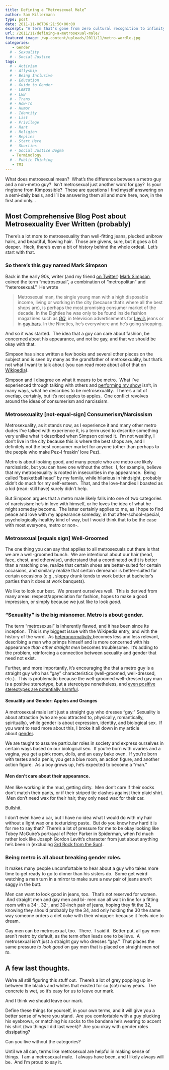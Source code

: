 ```yaml
---
title: Defining a “Metrosexual Male”
author: Sam Killermann
type: post
date: 2011-11-06T06:21:50+00:00
excerpt: "A term that's gone from zero cultural recognition to infinity in t-minus 20-some years."
url: /2011/11/defining-a-metrosexual-male/
featured_image: /wp-content/uploads/2011/11/metro-wordle.jpg
categories: 
   - Gender
  # - Sexuality
  # - Social Justice
tags:
  # - Activism
  # - Allyship
  # - Being Inclusive
  # - Education
  # - Guide to Gender
  # - LGBTQ
  # - LGB
  # - Trans
  # - How-To
  # - Humor
  # - Identity
  # - List
  # - Privilege
  # - Rant
  # - Religion
  # - Replies
  # - Start Here
  # - Shorties
  # - Social Justice Dogma
   - Terminology
  # - Public Thinking
   - TMI
---
```

What does metrosexual mean?  What&#8217;s the difference between a metro guy and a non-metro guy?  Isn&#8217;t metrosexual just another word for gay?  Is your ringtone from Kimpossible?  These are questions I find myself answering on a semi-daily basis, and I&#8217;ll be answering them all and more here, now, in the first and only&#8230;

## Most Comprehensive Blog Post about Metrosexuality Ever Written (probably)

There&#8217;s a lot more to metrosexuality than well-fitting jeans, plucked unibrow hairs, and beautiful, flowing hair.  Those are givens, sure, but it goes a bit deeper.  Heck, there&#8217;s even a bit of history behind the whole ordeal.  Let&#8217;s start with that.

<!--more-->

### So there&#8217;s this guy named Mark Simpson

Back in the early 90s, writer (and my friend <a title="Sam Twitter" href="http://twitter.com/killermann" target="_blank">on Twitter</a>) <a title="Mark Simpson" href="http://twitter.com/#!/marksimpsonist" target="_blank">Mark Simpson</a>, coined the term &#8220;metrosexual&#8221;, a combination of &#8220;metropolitan&#8221; and &#8220;heterosexual.&#8221;  He wrote

> Metrosexual man, the single young man with a high disposable income, living or working in the city (because that’s where all the best shops are), is perhaps the most promising consumer market of the decade. In the Eighties he was only to be found inside fashion magazines such as _[GQ][1]_, in television advertisements for [Levi&#8217;s][2] jeans or in [gay bars][3]. In the Nineties, he’s everywhere and he’s going shopping.

And so it was started.  The idea that a guy can care about fashion, be concerned about his appearance, and not be gay, and that we should be okay with that.

Simpson has since written a few books and several other pieces on the subject and is seen by many as the grandfather of metrosexuality, but that&#8217;s not what I want to talk about (you can read more about all of that on <a title="Wikipedia" href="http://en.wikipedia.org/wiki/Metrosexual" target="_blank">Wikipedia</a>).

Simpson and I disagree on what it means to be metro.  What I&#8217;ve experienced through talking with others and <a title="What’s this Show About?" href="/about-the-show/" target="_blank">performing my show</a> isn&#8217;t, in many ways, what he describes to be metrosexuality.  There&#8217;s a lot of overlap, certainly, but it&#8217;s not apples to apples.  One conflict revolves around the ideas of consumerism and narcissism.

### Metrosexuality [not-equal-sign] Consumerism/Narcissism

Metrosexuality, as it stands now, as I experience it and many other metro dudes I&#8217;ve talked with experience it, is a term used to describe something very unlike what it described when Simpson coined it.  I&#8217;m not wealthy, I don&#8217;t live in the city because this is where the best shops are, and I definitely not the best consumer market for anyone (other than perhaps to the people who make Pez&#8211;I freakin&#8217; love Pez).

Metro is about looking good, and many people who are metro are likely narcissistic, but you can have one without the other.  I, for example, believe that my metrosexuality is rooted in insecurities in my appearance.  Being called &#8220;basketball head&#8221; by my family, while hilarious in hindsight, probably didn&#8217;t do much for my self-esteem.  That, and the love-handles I boasted as a kid (read: still have) surely didn&#8217;t help.

But Simpson argues that a metro male likely falls into one of two categories of narcissism: he&#8217;s in love with himself, or he loves the idea of what he might someday become.  The latter certainly applies to me, as I hope to find peace and love with my appearance someday, in that after-school-special, psychologically-healthy kind of way, but I would think that to be the case with most everyone, metro or non-.

### Metrosexual [equals sign] Well-Groomed

The one thing you can say that applies to all metrosexuals out there is that we are a well-groomed bunch.  We are intentional about our hair (head, face, chest, and otherwise), understand that a coordinated outfit is better than a matching one, realize that certain shoes are better-suited for certain occasions, and similarly realize that certain demeanor is better-suited for certain occasions (e.g., sloppy drunk tends to work better at bachelor&#8217;s parties than it does at work banquets).

We like to look our best.  We present ourselves well.  This is derived from many areas: respect/appreciation for fashion, hopes to make a good impression, or simply because we just like to look _good_.

### &#8220;Sexuality&#8221; is the big misnomer. Metro is about gender.

The term &#8220;metrosexual&#8221; is inherently flawed, and it has been since its inception.  This is my biggest issue with the Wikipedia entry, and with the history of the word.  As <a title="Wiki: Heteronormativity" href="http://en.wikipedia.org/wiki/Heteronormative" target="_blank">heteronormativity </a>becomes less and less relevant, describing a man who primps himself and is more concerned with his appearance _than other straight men_ becomes troublesome.  It&#8217;s adding to the problem, reinforcing a connection between sexuality and gender that need not exist.

Further, and more importantly, it&#8217;s encouraging the that a metro guy is a straight guy who has &#8220;gay&#8221; characteristics (well-groomed, well-dressed, etc.).  This is problematic because the well-groomed well-dressed gay man is a positive stereotype, but a stereotype nonetheless, and <a title="3 Reasons Positive Stereotypes aren’t that Positive" href="/2012/04/reasons-positive-stereotypes-are-not-positive/" target="_blank">even positive stereotypes are potentially harmful</a>.

#### Sexuality and Gender: Apples and Oranges

<span class="rightaside">A metrosexual male isn&#8217;t just a straight guy who dresses &#8220;gay.&#8221;</span> Sexuality is about attraction (who are you attracted to, physically, romantically, spiritually), while gender is about expression, identity, and biological sex.  If you want to read more about this, I broke it all down in my article about [gender][4].

We are taught to assume particular roles in society and express ourselves in certain ways based on our biological sex.  If you&#8217;re born with ovaries and a vagina, you get a pink room, dolls, and an easy bake oven.  If you&#8217;re born with testes and a penis, you get a blue room, an action figure, and another action figure.  As a boy grows up, he&#8217;s expected to become a &#8220;man.&#8221;

#### Men don&#8217;t care about their appearance.

Men like working in the mud, getting dirty.  Men don&#8217;t care if their socks don&#8217;t match their pants, or if their striped tie clashes against their plaid shirt.  Men don&#8217;t need wax for their hair, they only need wax for their car.

Bullshit.

I don&#8217;t even have a car, but I have no idea what I would do with my hair without a light wax or a texturizing paste.  But do you know how hard it is for me to say that?  There&#8217;s a lot of pressure for me to be okay looking like Tobey McGuire&#8217;s portrayal of Peter Parker in Spiderman, when I&#8217;d much rather look like Joseph Gordon Levitt&#8217;s character from just about anything he&#8217;s been in (excluding <a title="Wiki: 3rd Rock" href="http://en.wikipedia.org/wiki/3rd_Rock_from_the_Sun" target="_blank">3rd Rock from the Sun</a>).

### Being metro is all about breaking gender roles.

It makes many people uncomfortable to hear about a guy who takes more time to get ready to go to dinner than his sisters do.  Some get weird watching a man turn in a mirror to make sure a new pair of jeans aren&#8217;t saggy in the butt.

Men can want to look good in jeans, too.  That&#8217;s not reserved for women.  And straight men and gay men and bi- men can all wait in line for a fitting room with a 34-, 32-, and 30-inch pair of jeans, hoping they fit the 32, knowing they should probably by the 34, and only holding the 30 the same way someone orders a diet coke with their whopper: because it feels nice to dream.

Gay men can be metrosexual, too.  There.  I said it.  Better put, all gay men aren&#8217;t metro by default, as the term often leads one to believe.  A metrosexual isn&#8217;t just a straight guy who dresses &#8220;gay.&#8221;  That places the same pressure _to look good_ on gay men that is placed on straight men _not to_.

## A few last thoughts.

We&#8217;re all still figuring this stuff out.  There&#8217;s a lot of grey popping up in-between the blacks and whites that existed for so (so!) many years.  The concrete is wet, so it&#8217;s easy for us to leave our mark.

And I think we should leave our mark.

Define these things for yourself, in your own terms, and it will give you a better sense of where you stand.  Are you comfortable with a guy plucking his eyebrows, or matching his socks to the bandana he&#8217;s wearing to accent his shirt (two things I did last week)?  Are you okay with gender roles dissipating?

Can you live without the categories?

Until we all can, terms like metrosexual are helpful in making sense of things.  I am a metrosexual male.  I always have been, and I likely always will be.  And I&#8217;m proud to say it.

 [1]: http://en.wikipedia.org/wiki/GQ "GQ"
 [2]: http://en.wikipedia.org/wiki/Levi%27s "Levi's"
 [3]: http://en.wikipedia.org/wiki/Gay_bar "Gay bar"
 [4]: /2011/11/breaking-through-the-binary-gender-explained-using-continuums/ "Breaking through the binary: Gender explained using continuums"